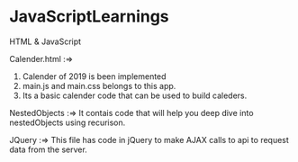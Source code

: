 # JavaScriptLearnings
HTML &amp; JavaScript

Calender.html :=> 
   1. Calender of 2019 is been implemented
   2. main.js and main.css belongs to this app.
   3. Its a basic calender code that can be used to build caleders.
   
NestedObjects :=> It contais code that will help you deep dive into nestedObjects using recurison.

JQuery :=> This file has code in jQuery to make AJAX calls to api to request data from the server.   
